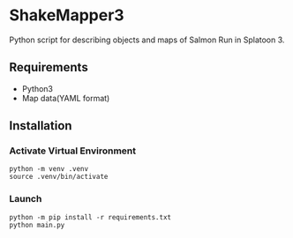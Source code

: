 # ShakeMapper3

Python script for describing objects and maps of Salmon Run in Splatoon 3.

## Requirements

- Python3
- Map data(YAML format)

## Installation

### Activate Virtual Environment

```
python -m venv .venv
source .venv/bin/activate
```

### Launch

```
python -m pip install -r requirements.txt
python main.py
```